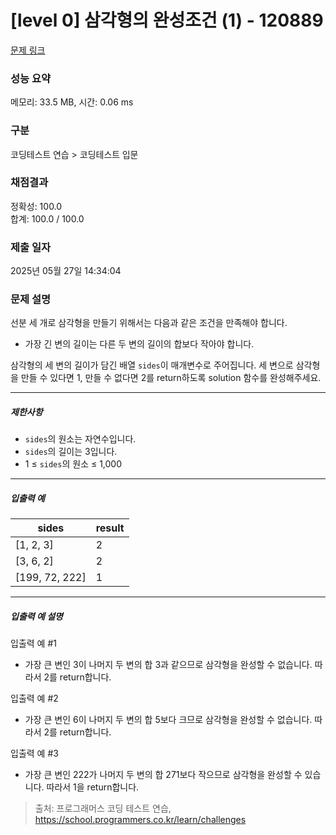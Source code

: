 # [level 0] 삼각형의 완성조건 (1) - 120889 

[문제 링크](https://school.programmers.co.kr/learn/courses/30/lessons/120889) 

### 성능 요약

메모리: 33.5 MB, 시간: 0.06 ms

### 구분

코딩테스트 연습 > 코딩테스트 입문

### 채점결과

정확성: 100.0<br/>합계: 100.0 / 100.0

### 제출 일자

2025년 05월 27일 14:34:04

### 문제 설명

<p>선분 세 개로 삼각형을 만들기 위해서는 다음과 같은 조건을 만족해야 합니다.</p>

<ul>
<li>가장 긴 변의 길이는 다른 두 변의 길이의 합보다 작아야 합니다.</li>
</ul>

<p>삼각형의 세 변의 길이가 담긴 배열 <code>sides</code>이 매개변수로 주어집니다. 세 변으로 삼각형을 만들 수 있다면 1, 만들 수 없다면 2를 return하도록 solution 함수를 완성해주세요.</p>

<hr>

<h5>제한사항</h5>

<ul>
<li><code>sides</code>의 원소는 자연수입니다.</li>
<li><code>sides</code>의 길이는 3입니다.</li>
<li>1 ≤ <code>sides</code>의 원소 ≤ 1,000</li>
</ul>

<hr>

<h5>입출력 예</h5>
<table class="table">
        <thead><tr>
<th>sides</th>
<th>result</th>
</tr>
</thead>
        <tbody><tr>
<td>[1, 2, 3]</td>
<td>2</td>
</tr>
<tr>
<td>[3, 6, 2]</td>
<td>2</td>
</tr>
<tr>
<td>[199, 72, 222]</td>
<td>1</td>
</tr>
</tbody>
      </table>
<hr>

<h5>입출력 예 설명</h5>

<p>입출력 예 #1</p>

<ul>
<li>가장 큰 변인 3이 나머지 두 변의 합 3과 같으므로 삼각형을 완성할 수 없습니다. 따라서 2를 return합니다.</li>
</ul>

<p>입출력 예 #2</p>

<ul>
<li>가장 큰 변인 6이 나머지 두 변의 합 5보다 크므로 삼각형을 완성할 수 없습니다. 따라서 2를 return합니다.</li>
</ul>

<p>입출력 예 #3</p>

<ul>
<li>가장 큰 변인 222가 나머지 두 변의 합 271보다 작으므로 삼각형을 완성할 수 있습니다. 따라서 1을 return합니다.</li>
</ul>


> 출처: 프로그래머스 코딩 테스트 연습, https://school.programmers.co.kr/learn/challenges